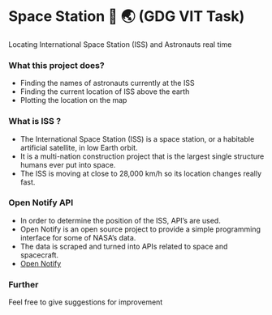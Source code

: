 # Space Station :rocket: :earth_asia: (GDG VIT Task)
Locating International Space Station (ISS) and Astronauts real time
<br>
### What this project does? <br>
* Finding the names of astronauts currently at the ISS
* Finding the current location of ISS above the earth
* Plotting the location on the map
### What is ISS ?
* The International Space Station (ISS) is a space station, or a habitable artificial satellite, in low Earth orbit.
* It is a multi-nation construction project that is the largest single structure humans ever put into space. 
* The ISS is moving at close to 28,000 km/h so its location changes really fast. 
### Open Notify API
* In order to determine the position of the ISS, API’s are used.
* Open Notify is an open source project to provide a simple programming interface for some of NASA’s data. 
* The data is scraped and turned into APIs related to space and spacecraft.
* [Open Notify](http://open-notify.org/Open-Notify-API/)
### Further
Feel free to give suggestions for improvement
